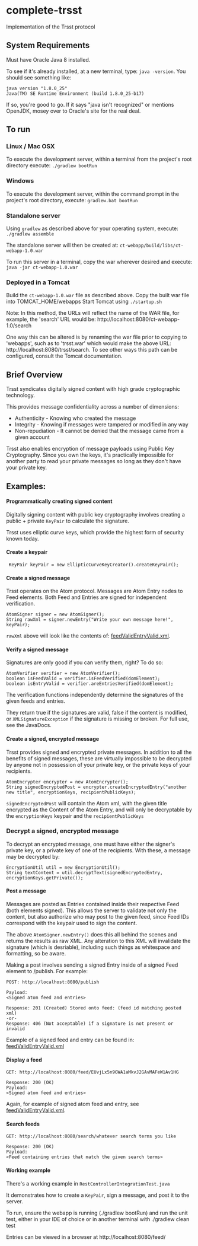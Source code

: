 complete-trsst
=============

Implementation of the Trsst protocol

System Requirements
---------
Must have Oracle Java 8 installed.

To see if it's already installed, at a new terminal, type: `java -version`.  You should see something like:

    java version "1.8.0_25"
    Java(TM) SE Runtime Environment (build 1.8.0_25-b17)

If so, you're good to go.  If it says "java isn't recognized" or mentions OpenJDK, mosey over to Oracle's site for the real deal.

To run
-------

### Linux / Mac OSX

To execute the development server, within a terminal from the project's root directory execute:
`./gradlew bootRun`

### Windows

To execute the development server, within the command prompt in the project's root directory, execute:
`gradlew.bat bootRun`

### Standalone server
Using `gradlew` as described above for your operating system, execute:
`./gradlew assemble`

The standalone server will then be created at:
`ct-webapp/build/libs/ct-webapp-1.0.war`

To run this server in a terminal, copy the war wherever desired and execute:
`java -jar ct-webapp-1.0.war`

### Deployed in a Tomcat

Build the `ct-webapp-1.0.war` file as described above.
Copy the built war file into TOMCAT_HOME/webapps
Start Tomcat using `./startup.sh`

Note: In this method, the URLs will reflect the name of the WAR file, for example, the 'search' URL would be: http://localhost:8080/ct-webapp-1.0/search

One way this can be altered is by renaming the war file prior to copying to 'webapps', such as to 'trsst.war' which would make the above URL: http://localhost:8080/trsst/search.  To see other ways this path can be configured, consult the Tomcat documentation.

Brief Overview
--------
Trsst syndicates digitally signed content with high grade cryptographic technology.

This provides message confidentiality across a number of dimensions:

- Authenticity - Knowing who created the message
- Integrity - Knowing if messages were tampered or modified in any way
- Non-repudiation - It cannot be denied that the message came from a given account

Trsst also enables encryption of message payloads using Public Key Cryptography. Since you own the keys, it's practically impossible for another party to read your private messages so long as they don't have your private key.

Examples:
---------

#### Programmatically creating signed content

Digitally signing content with public key cryptography involves creating a public + private `KeyPair` to calculate the signature.

Trsst uses elliptic curve keys, which provide the highest form of security known today.

#### Create a keypair

``` KeyPair keyPair = new EllipticCurveKeyCreator().createKeyPair();``` 

#### Create a signed message

Trsst operates on the Atom protocol.  Messages are Atom Entry nodes to Feed elements.  Both Feed and Entries are signed for independent verification.

    AtomSigner signer = new AtomSigner();
    String rawXml = signer.newEntry("Write your own message here!", keyPair);

`rawXml` above will look like the contents of: <a href="https://github.com/TheAndruu/complete-trsst/blob/master/ct-core/src/test/resources/com/completetrsst/xml/feedValidEntryValid.xml">feedValidEntryValid.xml</a>.


#### Verify a signed message

Signatures are only good if you can verify them, right?  To do so:

    AtomVerifier verifier = new AtomVerifier();
    boolean isFeedValid = verifier.isFeedVerified(domElement);
    boolean isEntryValid = verifier.areEntriesVerified(domElement);
    
The verification functions independently determine the signatures of the given feeds and entries.  

They return true if the signatures are valid, false if the content is modified, or `XMLSignatureException` if the signature is missing or broken.  For full use, see the JavaDocs.

#### Create a signed, encrypted message

Trsst provides signed and encrypted private messages.  In addition to all the benefits of signed messages, these are virtually impossible to be decrypted by anyone not in possession of your private key, or the private keys of your recipients.

    AtomEncrypter encrypter = new AtomEncrypter();
    String signedEncryptedPost = encrypter.createEncryptedEntry("another new title", encryptionKeys, recipientPublicKeys);

`signedEncryptedPost` will contain the Atom xml, with the given title encrypted as the Content of the Atom Entry, and will only be decryptable by the `encryptionKeys` keypair and the `recipientPublicKeys`

### Decrypt a signed, encrypted message

To decrypt an encrypted message, one must have either the signer's private key, or a private key of one of the recipients.  With these, a message may be decrypted by:

    EncryptionUtil util = new EncryptionUtil();
    String textContent = util.decryptText(signedEncryptedEntry, encryptionKeys.getPrivate());

#### Post a message

Messages are posted as Entries contained inside their respective Feed (both elements signed).  This allows the server to validate not only the content, but also authorize who may post to the given feed, since Feed IDs correspond with the keypair used to sign the content.

The above `AtomSigner.newEntry()` does this all behind the scenes and returns the results as raw XML.  Any alteration to this XML will invalidate the signature (which is desriable), including such things as whitespace and formatting, so be aware.

Making a post involves sending a signed Entry inside of a signed Feed element to /publish.  For example:

    POST: http://localhost:8080/publish
      
    Payload: 
    <Signed atom feed and entries>

    Response: 201 (Created) Stored onto feed: (feed id matching posted xml)
    -or-
    Response: 406 (Not acceptable) if a signature is not present or invalid
    
Example of a signed feed and entry can be found in: <a href="https://github.com/TheAndruu/complete-trsst/blob/master/ct-core/src/test/resources/com/completetrsst/xml/feedValidEntryValid.xml">feedValidEntryValid.xml</a>


#### Display a feed
    GET: http://localhost:8080/feed/EUvjLx5n9GWA1aMkvJ2GAvMAFeW1Av1HG

    Response: 200 (OK)
    Payload:
    <Signed atom feed and entries>
    
Again, for example of signed atom feed and entry, see <a href="https://github.com/TheAndruu/complete-trsst/blob/master/ct-core/src/test/resources/com/completetrsst/xml/feedValidEntryValid.xml">feedValidEntryValid.xml</a>.

#### Search feeds
    GET: http://localhost:8080/search/whatever search terms you like

    Response: 200 (OK)
    Payload:
    <Feed containing entries that match the given search terms>


#### Working example

There's a working example in `RestControllerIntegrationTest.java`

It demonstrates how to create a `KeyPair`, sign a message, and post it to the server.

To run, ensure the webapp is running (./gradlew bootRun) and run the unit test, either in your IDE of choice or in another terminal with ./gradlew clean test

Entries can be viewed in a browser at http://localhost:8080/feed/<feed public key value>

